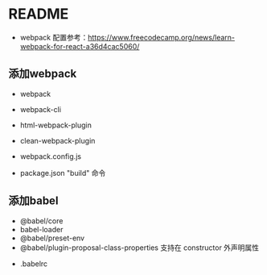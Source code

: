 # README

- webpack 配置参考：https://www.freecodecamp.org/news/learn-webpack-for-react-a36d4cac5060/

## 添加webpack

- webpack
- webpack-cli
- html-webpack-plugin
- clean-webpack-plugin

- webpack.config.js
- package.json "build" 命令

## 添加babel

- @babel/core
- babel-loader
- @babel/preset-env
- @babel/plugin-proposal-class-properties 支持在 constructor 外声明属性
<!-- - @babel/preset-react
- @babel/plugin-syntax-dynamic-import -->

- .babelrc

## 